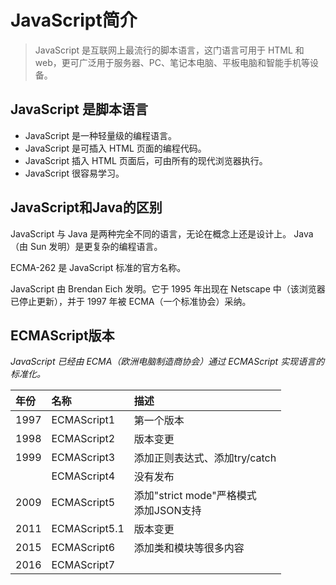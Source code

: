 # JavaScript简介

> JavaScript 是互联网上最流行的脚本语言，这门语言可用于 HTML 和 web，更可广泛用于服务器、PC、笔记本电脑、平板电脑和智能手机等设备。

## JavaScript 是脚本语言

* JavaScript 是一种轻量级的编程语言。
* JavaScript 是可插入 HTML 页面的编程代码。
* JavaScript 插入 HTML 页面后，可由所有的现代浏览器执行。
* JavaScript 很容易学习。

## JavaScript和Java的区别

JavaScript 与 Java 是两种完全不同的语言，无论在概念上还是设计上。
Java（由 Sun 发明）是更复杂的编程语言。

ECMA-262 是 JavaScript 标准的官方名称。

JavaScript 由 Brendan Eich 发明。它于 1995 年出现在 Netscape 中（该浏览器已停止更新），并于 1997 年被 ECMA（一个标准协会）采纳。

## ECMAScript版本

*JavaScript 已经由 ECMA（欧洲电脑制造商协会）通过 ECMAScript 实现语言的标准化。*

|年份|名称|描述|
|:---|:---|:---|
|1997|ECMAScript1|第一个版本|
|1998|ECMAScript2|版本变更|
|1999|ECMAScript3|添加正则表达式、添加try/catch|
||ECMAScript4|没有发布|
|2009|ECMAScript5|添加"strict mode"严格模式<br>添加JSON支持|
|2011|ECMAScript5.1|版本变更|
|2015|ECMAScript6|添加类和模块等很多内容|
|2016|ECMAScript7||